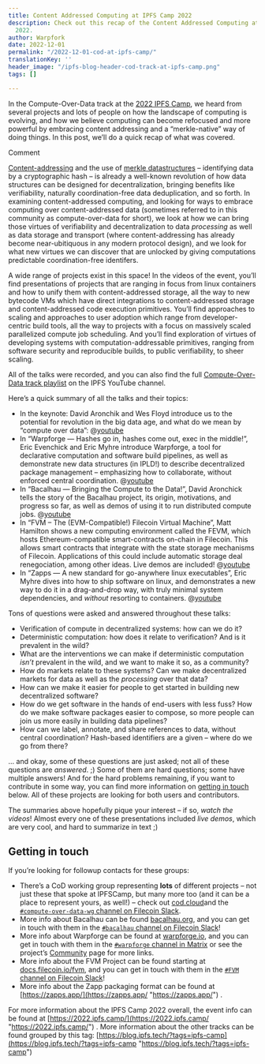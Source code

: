 ```yaml
---
title: Content Addressed Computing at IPFS Camp 2022
description: Check out this recap of the Content Addressed Computing at IPFS Camp
  2022.
author: Warpfork
date: 2022-12-01
permalink: "/2022-12-01-cod-at-ipfs-camp/"
translationKey: ''
header_image: "/ipfs-blog-header-cod-track-at-ipfs-camp.png"
tags: []

---
```

In the Compute-Over-Data track at the [2022 IPFS Camp](https://2022.ipfs.camp/), we heard from several projects and lots of people on how the landscape of computing is evolving, and how we believe computing can become refocused and more powerful by embracing content addressing and a “merkle-native” way of doing things. In this post, we’ll do a quick recap of what was covered.

Comment

[Content-addressing](https://proto.school/content-addressing/) and the use of [merkle datastructures](https://en.wikipedia.org/wiki/Merkle_tree) – identifying data by a cryptographic hash – is already a well-known revolution of how data structures can be designed for decentralization, bringing benefits like verifiability, naturally coordination-free data deduplication, and so forth. In examining content-addressed computing, and looking for ways to embrace computing over content-addressed data (sometimes referred to in this community as compute-over-data for short), we look at how we can bring those virtues of verifiability and decentralization to data _processing_ as well as data storage and transport (where content-addressing has already become near-ubitiquous in any modern protocol design), and we look for what new virtues we can discover that are unlocked by giving computations predictable coordination-free identifers.

A wide range of projects exist in this space! In the videos of the event, you’ll find presentations of projects that are ranging in focus from linux containers and how to unify them with content-addressed storage, all the way to new bytecode VMs which have direct integrations to content-addressed storage and content-addressed code execution primitives. You’ll find approaches to scaling and approaches to user adoption which range from developer-centric build tools, all the way to projects with a focus on massively scaled parallelized compute job scheduling. And you’ll find exploration of virtues of developing systems with computation-addressable primitives, ranging from software security and reproducible builds, to public verifiability, to sheer scaling.

All of the talks were recorded, and you can also find the full [Compute-Over-Data track playlist](https://www.youtube.com/playlist?list=PLuhRWgmPaHtTU1u9TGOVviM234URBdEGa) on the IPFS YouTube channel.

Here’s a quick summary of all the talks and their topics:

* In the keynote: David Aronchik and Wes Floyd introduce us to the potential for revolution in the big data age, and what do we mean by “compute over data”:
  @[youtube](7XczBBxYTB4)
* In “Warpforge — Hashes go in, hashes come out, exec in the middle!”, Eric Evenchick and Eric Myhre introduce Warpforge, a tool for declarative computation and software build pipelines, as well as demonstrate new data structures (in IPLD!) to describe decentralized package management – emphasizing how to collaborate, without enforced central coordination.
  @[youtube](wcOjT580iaI)
* In “Bacalhau — Bringing the Compute to the Data!”, David Aronchick tells the story of the Bacalhau project, its origin, motivations, and progress so far, as well as demos of using it to run distributed compute jobs.
  @[youtube](Xj3n0uvQSCM)
* In “FVM – The (EVM-Compatible!) Filecoin Virtual Machine”, Matt Hamilton shows a new computing environment called the FEVM, which hosts Ethereum-compatible smart-contracts on-chain in Filecoin. This allows smart contracts that integrate with the state storage mechanisms of Filecoin. Applications of this could include automatic storage deal renegociation, among other ideas. Live demos are included!
  @[youtube](tLJ-ys2G8tU)
* In “Zapps — A new standard for go-anywhere linux executables”, Eric Myhre dives into how to ship software on linux, and demonstrates a new way to do it in a drag-and-drop way, with truly minimal system dependencies, and _without_ resorting to containers.
  @[youtube](Q33LgKAwpZU)

Tons of questions were asked and answered throughout these talks:

* Verification of compute in decentralized systems: how can we do it?
* Deterministic computation: how does it relate to verification? And is it prevalent in the wild?
* What are the interventions we can make if deterministic computation _isn’t_ prevalent in the wild, and we want to make it so, as a community?
* How do markets relate to these systems? Can we make decentralized markets for data as well as the _processing_ over that data?
* How can we make it easier for people to get started in building new decentralized software?
* How do we get software in the hands of end-users with less fuss? How do we make software packages easier to compose, so more people can join us more easily in building data pipelines?
* How can we label, annotate, and share references to data, without central coordination? Hash-based identifiers are a given – where do we go from there?

… and okay, some of these questions are just asked; not all of these questions are _answered_. ;) Some of them are hard questions; some have multiple answers! And for the hard problems remaining, if you want to contribute in some way, you can find more information on [getting in touch](https://hackmd.io/1p-4mnePRamrW4u6hwSrWg?both#getting-in-touch) below. All of these projects are looking for both users and contributors.

The summaries above hopefully pique your interest – if so, _watch the videos_! Almost every one of these presentations included _live demos_, which are very cool, and hard to summarize in text ;)

## Getting in touch

If you’re looking for followup contacts for these groups:

* There’s a CoD working group representing **lots** of different projects – not just these that spoke at IPFSCamp, but many more too (and it can be a place to represent yours, as well!) – check out [cod.cloud](https://www.cod.cloud/)and the [`#compute-over-data-wg` channel on Filecoin Slack](https://filecoinproject.slack.com/archives/C03MCV5U77C).
* More info about Bacalhau can be found [bacalhau.org](https://www.bacalhau.org/), and you can get in touch with them in the [`#bacalhau` channel on Filecoin Slack](https://filecoinproject.slack.com/archives/C02RLM3JHUY)!
* More info about Warpforge can be found at [warpforge.io](http://warpforge.io/), and you can get in touch with them in the [`#warpforge` channel in Matrix](https://matrix.to/#/#warpforge:matrix.org) or see the project’s [Community](https://warpforge.notion.site/Community-676332742afa4276be571f7d035d55db) page for more links.
* More info about the FVM Project can be found starting at [docs.filecoin.io/fvm](https://docs.filecoin.io/fvm/basics/introduction/), and you can get in touch with them in the [`#FVM` channel on Filecoin Slack](https://filecoinproject.slack.com/archives/C029MT4PQB1)!
* More info about the Zapp packaging format can be found at [https://zapps.app/](https://zapps.app/ "https://zapps.app/") .

For more information about the IPFS Camp 2022 overall, the event info can be found at [https://2022.ipfs.camp/](https://2022.ipfs.camp/ "https://2022.ipfs.camp/") . More information about the other tracks can be found grouped by this tag: [https://blog.ipfs.tech/?tags=ipfs-camp](https://blog.ipfs.tech/?tags=ipfs-camp "https://blog.ipfs.tech/?tags=ipfs-camp")